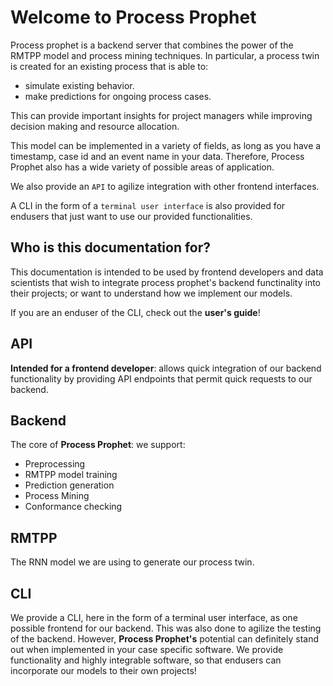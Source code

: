# Welcome to Process Prophet
Process prophet is a backend server that combines the power of the RMTPP model and process mining techniques. 
In particular, a process twin is created for an existing process that is able to: 
- simulate existing behavior.
- make predictions for ongoing process cases. 

This can provide important insights for project managers while improving decision making and resource allocation.

This model can be implemented in a variety of fields, as long as you have a timestamp, case id and an event name in your data. Therefore, Process Prophet also has a wide variety of possible areas of application. 

We also provide an `API` to agilize integration with other frontend interfaces. 

A CLI in the form of a `terminal user interface` is also provided for endusers that just want to use our provided functionalities. 



## Who is this documentation for? 
This documentation is intended to be used by frontend developers and data scientists that wish to integrate process prophet's backend functinality into their projects; or want to understand how we implement our models.

If you are an enduser of the CLI, check out the **user's guide**!


## API
**Intended for a frontend developer**: allows quick integration of our backend functionality by providing API endpoints that permit quick requests to our backend.  

## Backend
The core of **Process Prophet**: we support: 
- Preprocessing
- RMTPP model training
- Prediction generation 
- Process Mining 
- Conformance checking


## RMTPP
The RNN model we are using to generate our process twin. 


## CLI
We provide a CLI, here in the form of a terminal user interface, as one possible frontend for our backend. This was also done to agilize the testing of the backend. However, **Process Prophet's** potential can definitely stand out when implemented in your case specific software. We provide functionality and highly integrable software, so that endusers can incorporate our models to their own projects!